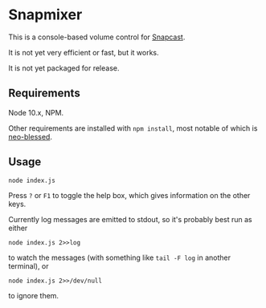 Snapmixer
=========

This is a console-based volume control for
[Snapcast](https://github.com/badaix/snapcast).

It is not yet very efficient or fast, but it works.

It is not yet packaged for release.

Requirements
------------

Node 10.x, NPM.

Other requirements are installed with `npm install`,
most notable of which is [neo-blessed](https://github.com/embark-framework/neo-blessed).

Usage
-----

    node index.js

Press `?` or `F1` to toggle the help box,
which gives information on the other keys.

Currently log messages are emitted to stdout, so it's probably best run as either

    node index.js 2>>log

to watch the messages (with something like `tail -F log` in another terminal), or

    node index.js 2>>/dev/null

to ignore them.
